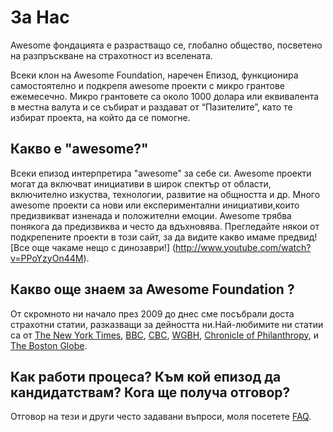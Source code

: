 # За Нас

Awesome фондацията е разрастващо се, глобално общество, посветено на разпръскване на страхотност из вселената.

Всеки клон на Awesome Foundation, наречен Епизод, функционира самостоятелно и подкрепя awesome проекти с микро грантове ежемесечно. Микро грантовете са около 1000 долара или еквивалента в местна валута и се събират и раздават от “Пазителите”, като те избират проекта, на който да се помогне.

## Какво е "awesome?"

Всеки епизод  интерпретира "awesome" за себе си. Awesome  проекти  могат да включват инициативи в широк спектър от области, включително изкуства, технологии, развитие на общността и др. Много awesome проекти са нови или експериментални инициативи,които  предизвикват изненада и положителни емоции. Awesome трябва понякога да предизвиква и често  да вдъхновява. Прегледайте някои от подкрепените проекти в този сайт, за да видите какво имаме предвид! [Все още чакаме нещо с динозаври!] (http://www.youtube.com/watch?v=PPoYzyOn44M).

## Какво още знаем за Awesome Foundation ?

От скромното ни начало през 2009 до днес сме посъбрали доста страхотни статии, разказващи за дейността ни.Най-любимите ни статии са от [The New York Times](http://www.nytimes.com/2015/07/19/nyregion/awesome-foundation-new-york-chapter-invests-in-awesome-ideas.html), [BBC](http://www.bbc.com/news/magazine-23469438), [CBC](http://www.cbc.ca/player/Radio/Local+Shows/Ontario/In+Town+and+Out/ID/2509176460/), [WGBH](http://blogs.wgbh.org/innovation-hub/2014/6/13/giving-money-away-step-aside-bill-gates/), [Chronicle of Philanthropy](http://philanthropy.com/article/A-Quirky-Grass-Roots-Effort/131683/), и [The Boston Globe](http://www.boston.com/business/technology/articles/2011/10/10/tiny_grants_keep_awesome_ideas_coming/).

## Как работи процеса? Към кой епизод да кандидатствам? Кога ще получа отговор?

Отговор на тези и други често задавани въпроси, моля посетете [FAQ](<%= faq_path %>).
